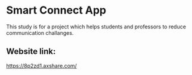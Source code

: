 # Smart Connect App

This study is for a project which helps students and professors to reduce communication challanges.

## Website link:
https://8p2zd1.axshare.com/
